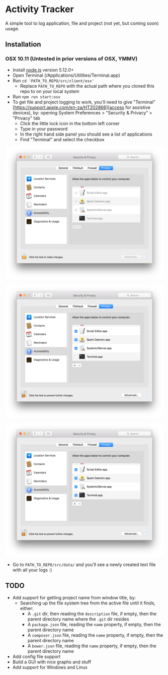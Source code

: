 # Activity Tracker

A simple tool to log application, file and project (not yet, but coming soon) usage.

## Installation

### OSX 10.11 (Untested in prior versions of OSX, YMMV)

- Install [node.js](https://nodejs.org/en/download/package-manager/#osx) version 5.12.0+
- Open Terminal (/Applications/Utilities/Terminal.app)
- Run `cd 'PATH_TO_REPO/src/client/osx'`
	- Replace `PATH_TO_REPO` with the actual path where you cloned this repo to on your local system
- Run `npm run start:osx`
- To get file and project logging to work, you'll need to give "Terminal" [https://support.apple.com/en-za/HT202866](access for assistive devices), by: opening System Preferences > "Security & Privacy" > "Privacy" tab
    - Click the little lock icon in the bottom left corner
    - Type in your password
    - In the right hand side panel you should see a list of applications
    - Find "Terminal" and select the checkbox 
    
![Terminal - access for assistive devices - 1](https://github.com/barryels/activity-tracker/raw/master/doc/osx/installation/terminal-eada/1.png)

![Terminal - access for assistive devices - 2](https://github.com/barryels/activity-tracker/raw/master/doc/osx/installation/terminal-eada/2.png)

![Terminal - access for assistive devices - 3](https://github.com/barryels/activity-tracker/raw/master/doc/osx/installation/terminal-eada/3.png)
    
- Go to `PATH_TO_REPO/src/data/` and you'll see a newly created text file with all your logs :)


## TODO

- Add support for getting project name from window title, by:
  - Searching up the file system tree from the active file until it finds, either:
    - A `.git` dir, then reading the `description` file, if empty, then the parent directory name where the `.git` dir resides
    - A `package.json` file, reading the `name` property, if empty, then the parent directory name
    - A `composer.json` file, reading the `name` property, if empty, then the parent directory name
    - A `bower.json` file, reading the `name` property, if empty, then the parent directory name
- Add config file support
- Build a GUI with nice graphs and stuff
- Add support for Windows and Linux